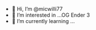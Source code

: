 - 👋 Hi, I’m @micwilli77
- 👀 I’m interested in ...OG Ender 3
- 🌱 I’m currently learning ...

<!---
micwilli77/micwilli77 is a ✨ special ✨ repository because its `README.md` (this file) appears on your GitHub profile.
You can click the Preview link to take a look at your changes.
--->
